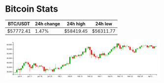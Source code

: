 # Bitcoin Stats

BTC/USDT|24h change|24h high|24h low|
|---|---|---|---|
|$57772.41|1.47%|$58419.45|$56311.77|

<img src="./chart.svg">
